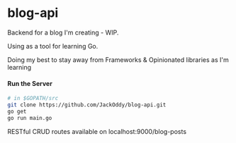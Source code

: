 # blog-api

Backend for a blog I'm creating - WIP. 

Using as a tool for learning Go.

Doing my best to stay away from Frameworks & Opinionated libraries as I'm learning

#### Run the Server

```bash
# in $GOPATH/src
git clone https://github.com/JackOddy/blog-api.git
go get
go run main.go
```

RESTful CRUD routes available on localhost:9000/blog-posts
